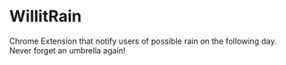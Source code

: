 # WillitRain
Chrome Extension that notify users of possible rain on the following day. Never forget an umbrella again!
